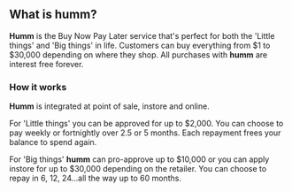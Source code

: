 ## What is **humm**?
**Humm** is the Buy Now Pay Later service that's perfect for both the 'Little things' and 'Big things' in life.
Customers can buy everything from $1 to $30,000 depending on where they shop.
All purchases with **humm** are interest free forever.

### How it works 
**Humm** is integrated at point of sale, instore and online.

For 'Little things' you can be approved for up to $2,000.
You can choose to pay weekly or fortnightly over 2.5 or 5 months.
Each repayment frees your balance to spend again.

For 'Big things' **humm** can pro-approve up to $10,000 or you can apply instore for up to $30,000 depending on the retailer.
You can choose to repay in 6, 12, 24...all the way up to 60 months.